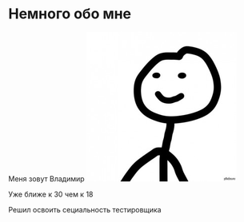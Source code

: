 # Немного обо мне
Меня зовут Владимир
![Это я](/mypicture.jpg) 


Уже ближе к 30 чем к 18

Решил освоить сециальность тестировщика